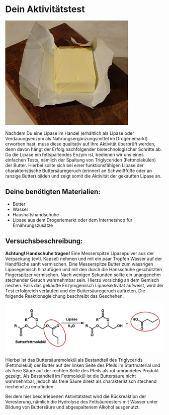 # Dein Aktivitätstest

<span class="img-pull-left">![Butter in einer handelsüblichen Menge von 250 g. Foto aufgenommen vom Institut für Technische Biokatalyse.](./abb/exp/Butter.jpg)</span>


Nachdem Du eine Lipase im Handel (erhältlich als Lipase oder Verdauungsenzym als Nahrungsergänzungsmittel im Drogeriemarkt) erworben hast, muss diese qualitativ auf ihre Aktivität überprüft werden,
denn davon hängt der Erfolg nachfolgender biotechnologischer Schritte ab.
Da die Lipase ein fettspaltendes Enzym ist, bedienen wir uns eines einfachen Tests,
nämlich der Spaltung von Triglyceriden (Fettmolekülen) der Butter.
Hierbei sollte sich bei einer funktionsfähigen Lipase der charakteristische Buttersäuregeruch
(erinnert an Schweißfüße oder an ranzige Butter) bilden und zeigt somit die Aktivität der gekauften Lipase an.

<div class="clearer"></div>

## Deine benötigten Materialien:

* Butter
* Wasser
* Haushaltshandschuhe
* Lipase aus dem Drogeriemarkt oder dem Internetshop für Ernährungszusätze


## Versuchsbeschreibung:

**Achtung! Handschuhe tragen!** Eine Messerspitze Lipasepulver aus der Verpackung (evtl. Kapsel) nehmen
und mit ein paar Tropfen Wasser auf der Handfläche sanft vermischen.
Eine Messerspitze Butter zum wässrigen Lipasegemisch hinzufügen und mit den durch die Hansschuhe geschützten Fingerspitzer vermischen.
Nach wenigen Sekunden sollte ein unangenehm stechender Geruch wahrnehmbar sein.
Hierzu vorsichtig an dem Gemisch riechen. Falls das gekaufte Enzymgemisch Lipaseaktivität aufweist,
wird der Test erfolgreich verlaufen und der Buttersäuregeruch auftreten. Die folgende Reaktionsgleichung beschreibt das Geschehen.

![Reaktionsgleichung der Esterspaltung eines Triglyzerids der Butter unter der Freisetzung der Buttersäure.](./abb/exp/LipaseButter.jpg)

Hierbei ist das Buttersäuremolekül als Bestandteil des Triglycerids (Fettmolekül)
der Butter auf der linken Seite des Pfeils im Startmaterial und als freie Säure
auf der rechten Seite des Pfeils als rot umrandetes Produkt gezeigt. Als Bestandteil im Fettmolekül
ist die Buttersäure nicht wahrnehmbar, jedoch als freie Säure direkt als
charakteristisch stechend riechend zu empfinden.

Bei dem hier beschriebenen Aktivitätstest wird die Rückreaktion der Veresterung,
nämlich die Hydrolyse des Fettsäureesters mit Wasser unter Bildung von Buttersäure
und abgespaltenem Alkohol ausgenutzt.
